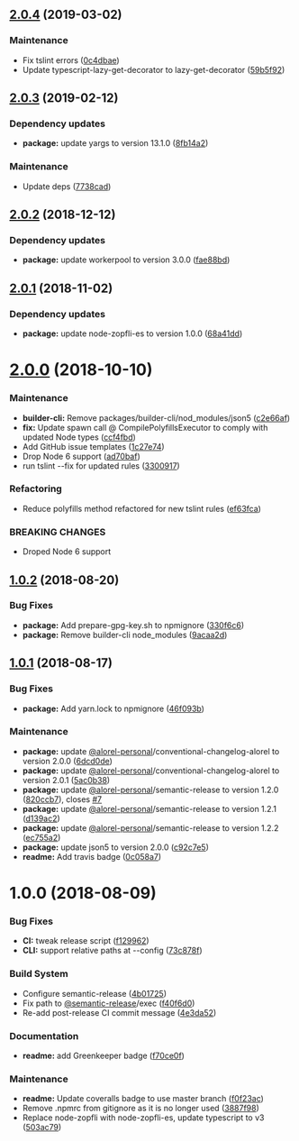 ## [2.0.4](https://github.com/Alorel/polyfill.io-aot/compare/2.0.3...2.0.4) (2019-03-02)


### Maintenance

* Fix tslint errors ([0c4dbae](https://github.com/Alorel/polyfill.io-aot/commit/0c4dbae))
* Update typescript-lazy-get-decorator to lazy-get-decorator ([59b5f92](https://github.com/Alorel/polyfill.io-aot/commit/59b5f92))

## [2.0.3](https://github.com/Alorel/polyfill.io-aot/compare/2.0.2...2.0.3) (2019-02-12)


### Dependency updates

* **package:** update yargs to version 13.1.0 ([8fb14a2](https://github.com/Alorel/polyfill.io-aot/commit/8fb14a2))


### Maintenance

* Update deps ([7738cad](https://github.com/Alorel/polyfill.io-aot/commit/7738cad))

## [2.0.2](https://github.com/Alorel/polyfill.io-aot/compare/2.0.1...2.0.2) (2018-12-12)


### Dependency updates

* **package:** update workerpool to version 3.0.0 ([fae88bd](https://github.com/Alorel/polyfill.io-aot/commit/fae88bd))

## [2.0.1](https://github.com/Alorel/polyfill.io-aot/compare/2.0.0...2.0.1) (2018-11-02)


### Dependency updates

* **package:** update node-zopfli-es to version 1.0.0 ([68a41dd](https://github.com/Alorel/polyfill.io-aot/commit/68a41dd))

# [2.0.0](https://github.com/Alorel/polyfill.io-aot/compare/1.0.2...2.0.0) (2018-10-10)


### Maintenance

* **builder-cli:** Remove packages/builder-cli/nod_modules/json5 ([c2e66af](https://github.com/Alorel/polyfill.io-aot/commit/c2e66af))
* **fix:** Update spawn call @ CompilePolyfillsExecutor to comply with updated Node types ([ccf4fbd](https://github.com/Alorel/polyfill.io-aot/commit/ccf4fbd))
* Add GitHub issue templates ([1c27e74](https://github.com/Alorel/polyfill.io-aot/commit/1c27e74))
* Drop Node 6 support ([ad70baf](https://github.com/Alorel/polyfill.io-aot/commit/ad70baf))
* run tslint --fix for updated rules ([3300917](https://github.com/Alorel/polyfill.io-aot/commit/3300917))


### Refactoring

* Reduce polyfills method refactored for new tslint rules ([ef63fca](https://github.com/Alorel/polyfill.io-aot/commit/ef63fca))


### BREAKING CHANGES

* Droped Node 6 support

## [1.0.2](https://github.com/Alorel/polyfill.io-aot/compare/1.0.1...1.0.2) (2018-08-20)


### Bug Fixes

* **package:** Add prepare-gpg-key.sh to npmignore ([330f6c6](https://github.com/Alorel/polyfill.io-aot/commit/330f6c6))
* **package:** Remove builder-cli node_modules ([9acaa2d](https://github.com/Alorel/polyfill.io-aot/commit/9acaa2d))

## [1.0.1](https://github.com/Alorel/polyfill.io-aot/compare/1.0.0...1.0.1) (2018-08-17)


### Bug Fixes

* **package:** Add yarn.lock to npmignore ([46f093b](https://github.com/Alorel/polyfill.io-aot/commit/46f093b))


### Maintenance

* **package:** update [@alorel-personal](https://github.com/alorel-personal)/conventional-changelog-alorel to version 2.0.0 ([6dcd0de](https://github.com/Alorel/polyfill.io-aot/commit/6dcd0de))
* **package:** update [@alorel-personal](https://github.com/alorel-personal)/conventional-changelog-alorel to version 2.0.1 ([5ac0b38](https://github.com/Alorel/polyfill.io-aot/commit/5ac0b38))
* **package:** update [@alorel-personal](https://github.com/alorel-personal)/semantic-release to version 1.2.0 ([820ccb7](https://github.com/Alorel/polyfill.io-aot/commit/820ccb7)), closes [#7](https://github.com/Alorel/polyfill.io-aot/issues/7)
* **package:** update [@alorel-personal](https://github.com/alorel-personal)/semantic-release to version 1.2.1 ([d139ac2](https://github.com/Alorel/polyfill.io-aot/commit/d139ac2))
* **package:** update [@alorel-personal](https://github.com/alorel-personal)/semantic-release to version 1.2.2 ([ec755a2](https://github.com/Alorel/polyfill.io-aot/commit/ec755a2))
* **package:** update json5 to version 2.0.0 ([c92c7e5](https://github.com/Alorel/polyfill.io-aot/commit/c92c7e5))
* **readme:** Add travis badge ([0c058a7](https://github.com/Alorel/polyfill.io-aot/commit/0c058a7))

# 1.0.0 (2018-08-09)


### Bug Fixes

* **CI:** tweak release script ([f129962](https://github.com/Alorel/polyfill.io-aot/commit/f129962))
* **CLI:** support relative paths at --config ([73c878f](https://github.com/Alorel/polyfill.io-aot/commit/73c878f))


### Build System

* Configure semantic-release ([4b01725](https://github.com/Alorel/polyfill.io-aot/commit/4b01725))
* Fix path to [@semantic-release](https://github.com/semantic-release)/exec ([f40f6d0](https://github.com/Alorel/polyfill.io-aot/commit/f40f6d0))
* Re-add post-release CI commit message ([4e3da52](https://github.com/Alorel/polyfill.io-aot/commit/4e3da52))


### Documentation

* **readme:** add Greenkeeper badge ([f70ce0f](https://github.com/Alorel/polyfill.io-aot/commit/f70ce0f))


### Maintenance

* **readme:** Update coveralls badge to use master branch ([f0f23ac](https://github.com/Alorel/polyfill.io-aot/commit/f0f23ac))
* Remove .npmrc from gitignore as it is no longer used ([3887f98](https://github.com/Alorel/polyfill.io-aot/commit/3887f98))
* Replace node-zopfli with node-zopfli-es, update typescript to v3 ([503ac79](https://github.com/Alorel/polyfill.io-aot/commit/503ac79))
